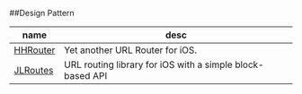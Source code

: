 ##Design Pattern

 name | desc |
------|------|
[HHRouter](https://github.com/Huohua/HHRouter) | Yet another URL Router for iOS.
[JLRoutes](https://github.com/joeldev/JLRoutes) | URL routing library for iOS with a simple block-based API
